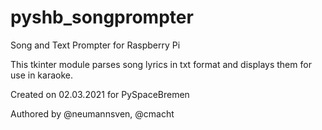# pyshb_songprompter
Song and Text Prompter for Raspberry Pi

This tkinter module parses song lyrics in txt format and displays them for use in karaoke.

Created on 02.03.2021 for PySpaceBremen

Authored by @neumannsven, @cmacht

